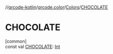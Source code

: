 //[qrcode-kotlin](../../../index.md)/[qrcode.color](../index.md)/[Colors](index.md)/[CHOCOLATE](-c-h-o-c-o-l-a-t-e.md)

# CHOCOLATE

[common]\
const val [CHOCOLATE](-c-h-o-c-o-l-a-t-e.md): [Int](https://kotlinlang.org/api/latest/jvm/stdlib/kotlin/-int/index.html)
